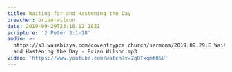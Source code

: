 ```yaml
---
title: Waiting for and Hastening the Day
preacher: brian-wilson
date: 2019-09-29T23:18:12.182Z
scripture: '2 Peter 3:1-18'
audio: >-
  https://s3.wasabisys.com/coventrypca.church/sermons/2019.09.29.E Waiting for
  and Hastening the Day - Brian Wilson.mp3
video: 'https://www.youtube.com/watch?v=2qQTxqmt85U'
---
```

